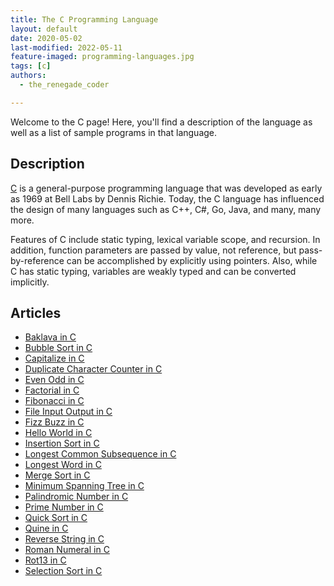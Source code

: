 ```yaml
---
title: The C Programming Language
layout: default
date: 2020-05-02
last-modified: 2022-05-11
feature-imaged: programming-languages.jpg
tags: [c]
authors:
  - the_renegade_coder

---
```


Welcome to the C page! Here, you'll find a description of the language as well as a list of sample programs in that language.

## Description

[C][1] is a general-purpose programming language that was developed as early 
as 1969 at Bell Labs by Dennis Richie. Today, the C language has influenced 
the design of many languages such as C++, C#, Go, Java, and many, many more.

Features of C include static typing, lexical variable scope, and recursion. 
In addition, function parameters are passed by value, not reference, but 
pass-by-reference can be accomplished by explicitly using pointers. Also, 
while C has static typing, variables are weakly typed and can be converted 
implicitly.

[1]: https://en.wikipedia.org/wiki/C_(programming_language)


## Articles

- [Baklava in C](https://sampleprograms.io/projects/baklava/c)
- [Bubble Sort in C](https://sampleprograms.io/projects/bubble-sort/c)
- [Capitalize in C](https://sampleprograms.io/projects/capitalize/c)
- [Duplicate Character Counter in C](https://sampleprograms.io/projects/duplicate-character-counter/c)
- [Even Odd in C](https://sampleprograms.io/projects/even-odd/c)
- [Factorial in C](https://sampleprograms.io/projects/factorial/c)
- [Fibonacci in C](https://sampleprograms.io/projects/fibonacci/c)
- [File Input Output in C](https://sampleprograms.io/projects/file-input-output/c)
- [Fizz Buzz in C](https://sampleprograms.io/projects/fizz-buzz/c)
- [Hello World in C](https://sampleprograms.io/projects/hello-world/c)
- [Insertion Sort in C](https://sampleprograms.io/projects/insertion-sort/c)
- [Longest Common Subsequence in C](https://sampleprograms.io/projects/longest-common-subsequence/c)
- [Longest Word in C](https://sampleprograms.io/projects/longest-word/c)
- [Merge Sort in C](https://sampleprograms.io/projects/merge-sort/c)
- [Minimum Spanning Tree in C](https://sampleprograms.io/projects/minimum-spanning-tree/c)
- [Palindromic Number in C](https://sampleprograms.io/projects/palindromic-number/c)
- [Prime Number in C](https://sampleprograms.io/projects/prime-number/c)
- [Quick Sort in C](https://sampleprograms.io/projects/quick-sort/c)
- [Quine in C](https://sampleprograms.io/projects/quine/c)
- [Reverse String in C](https://sampleprograms.io/projects/reverse-string/c)
- [Roman Numeral in C](https://sampleprograms.io/projects/roman-numeral/c)
- [Rot13 in C](https://sampleprograms.io/projects/rot13/c)
- [Selection Sort in C](https://sampleprograms.io/projects/selection-sort/c)